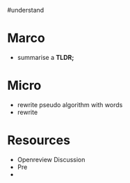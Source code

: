 \#understand

# Marco

- summarise a **TLDR;**

# Micro

- rewrite pseudo algorithm with words
- rewrite

# Resources

- Openreview Discussion
- Pre
- 